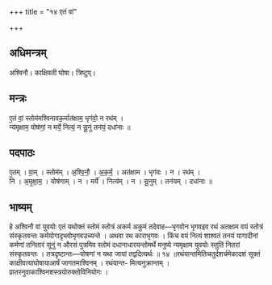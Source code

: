 +++
title = "१४ एतं वां"

+++
## अधिमन्त्रम्
अश्विनौ। काक्षिवती घोषा। त्रिष्टुप्।

## मन्त्रः
ए॒तं वां॒ स्तोम॑मश्विनावक॒र्मात॑क्षाम॒ भृग॑वो॒ न रथ॑म् ।  
न्य॑मृक्षाम॒ योष॑णां॒ न मर्ये॒ नित्यं॒ न सू॒नुं तन॑यं॒ दधा॑नाः ॥

## पदपाठः
ए॒तम् । वा॒म् । स्तोम॑म् । अ॒श्वि॒नौ॒ । अ॒क॒र्म॒ । अत॑क्षाम । भृग॑वः । न । रथ॑म् ।  
नि । अ॒मृ॒क्षा॒म॒ । योष॑णाम् । न । मर्ये॑ । नित्य॑म् । न । सू॒नुम् । तन॑यम् । दधा॑नाः ॥

## भाष्यम्
हे अश्विनौ वां युवयोः एतं यथोक्तं स्तोमं स्तोत्रं अकर्म अकुमं तदेवाह—भृगवोन भृगवइव रथं अतक्षाम वयं स्तोत्रं संस्कृतवन्तः कर्मयोगादृभवोभृगवउच्यन्ते । अथवा रथ काराभृगवः । किंच वयं नित्यं शाश्वतं तनयं यागादीनां कर्मणां तनितारं सूनुं न औरसं पुत्रमिव स्तोमं दधानाधारयन्तोमर्थे मनुष्ये न्यमृक्षाम युवयोः स्तुतिं नितरां संस्कृतवन्तः । तत्रदृष्टान्तः—योषणां न यथा जायां तद्वदित्यर्थः ॥ १४ ॥रथंयान्तमितिचतुर्दशर्चमेकादशं सूक्तं काक्षीवत्याघोषायाआर्षं जागतमाश्विनम् । रथंयान्त- मित्यनुक्रान्तम् । प्रातरनुवाकाश्विनशस्त्रयोरुक्तोविनियोगः ।
